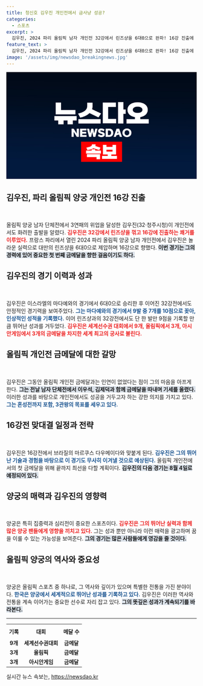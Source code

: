 ```yaml
---
title: 청신호 김우진 개인전에서 금사냥 성공?
categories:
  - 스포츠
excerpt: >
  김우진, 2024 파리 올림픽 남자 개인전 32강에서 린즈샹을 6대0으로 완파! 16강 진출에 이어 개인전 금메달 도전 시작. 그의 놀라운 경기력과 3관왕 꿈은 과연 현실이 될까? 주목하라!
feature_text: >
  김우진, 2024 파리 올림픽 남자 개인전 32강에서 린즈샹을 6대0으로 완파! 16강 진출에 이어 개인전 금메달 도전 시작. 그의 놀라운 경기력과 3관왕 꿈은 과연 현실이 될까? 주목하라!
image: '/assets/img/newsdao_breakingnews.jpg'
---
```


<p><img src="/assets/img/newsdao_breakingnews.jpg" alt="ontimetimes 속보" /></p>

<h2 data-ke-size="size26">김우진, 파리 올림픽 양궁 개인전 16강 진출</h2>

<p data-ke-size="size16">&nbsp;</p>

<p>올림픽 양궁 남자 단체전에서 3연패의 위업을 달성한 김우진(32·청주시청)이 개인전에서도 화려한 출발을 알렸다. <b><span style="color: #ee2323;">김우진은 32강에서 린즈샹을 꺾고 16강에 진출하는 쾌거를 이루었다.</span></b> 프랑스 파리에서 열린 2024 파리 올림픽 양궁 남자 개인전에서 김우진은 놀라운 실력으로 대만의 린즈샹을 6대0으로 제압하며 16강으로 향했다. <b><span style="background-color: #21538527;">이번 경기는 그의 경력에 있어 중요한 첫 번째 금메달을 향한 걸음이기도 하다.</span></b> </p>

<h2 data-ke-size="size26">김우진의 경기 이력과 성과</h2>

<p data-ke-size="size16">&nbsp;</p>

<p>김우진은 이스라엘의 마다예와의 경기에서 6대0으로 승리한 후 이어진 32강전에서도 안정적인 경기력을 보여주었다. <b><span style="color: #1a5490;">그는 마다예와의 경기에서 9발 중 7개를 10점으로 꽂아, 인상적인 성적을 기록했다.</span></b> 이어 린즈샹과의 32강전에서도 단 한 발만 9점을 기록할 만큼 뛰어난 성과를 거두었다. <b><span style="color: #ee2323;">김우진은 세계선수권 대회에서 9개, 올림픽에서 3개, 아시안게임에서 3개의 금메달을 차지한 세계 최고의 궁사로 불린다.</span></b></p>

<h2 data-ke-size="size26">올림픽 개인전 금메달에 대한 갈망</h2>

<p data-ke-size="size16">&nbsp;</p>

<p>김우진은 그동안 올림픽 개인전 금메달과는 인연이 없었다는 점이 그의 마음을 아프게 한다. <b><span style="background-color: #21538527;">그는 전날 남자 단체전에서 이우석, 김제덕과 함께 금메달을 따내며 기세를 올렸다.</span></b> 이러한 성과를 바탕으로 개인전에서도 성공을 거두고자 하는 강한 의지를 가지고 있다. <b><span style="color: #1a5490;">그는 혼성전까지 포함, 3관왕의 목표를 세우고 있다.</span></b></p>

<h2 data-ke-size="size26">16강전 맞대결 일정과 전략</h2>

<p data-ke-size="size16">&nbsp;</p>

<p>김우진은 16강전에서 브라질의 마르쿠스 다우메이다와 맞붙게 된다. <b><span style="color: #1a5490;">김우진은 그의 뛰어난 기술과 경험을 바탕으로 이 경기도 무사히 이겨낼 것으로 예상된다.</span></b> 올림픽 개인전에서의 첫 금메달을 위해 끝까지 최선을 다할 계획이다. <b><span style="background-color: #21538527;">김우진의 다음 경기는 8월 4일로 예정되어 있다.</span></b></p>

<h2 data-ke-size="size26">양궁의 매력과 김우진의 영향력</h2>

<p data-ke-size="size16">&nbsp;</p>

<p>양궁은 특히 집중력과 심리전이 중요한 스포츠이다. <b><span style="color: #ee2323;">김우진은 그의 뛰어난 실력과 함께 많은 양궁 팬들에게 영향을 끼치고 있다.</span></b> 그는 성과 뿐만 아니라 이런 매력을 광고하며 꿈을 이룰 수 있는 가능성을 보여준다. <b><span style="background-color: #21538527;">그의 경기는 많은 사람들에게 영감을 줄 것이다.</span></b></p>

<h2 data-ke-size="size26">올림픽 양궁의 역사와 중요성</h2>

<p data-ke-size="size16">&nbsp;</p>

<p>양궁은 올림픽 스포츠 중 하나로, 그 역사와 깊이가 있으며 특별한 전통을 가진 분야이다. <b><span style="color: #1a5490;">한국은 양궁에서 세계적으로 뛰어난 성과를 기록하고 있다.</span></b> 김우진은 이러한 역사와 전통을 계속 이어가는 중요한 선수로 자리 잡고 있다. <b><span style="background-color: #21538527;">그의 뜻깊은 성과가 계속되기를 바라본다.</span></b></p>

<hr>

<table style="width: 100%;">
    <tr>
        <th style="text-align: center; height: 30px;">기록</th>
        <th style="text-align: center; height: 30px;">대회</th>
        <th style="text-align: center; height: 30px;">메달 수</th>
    </tr>
    <tr>
        <td style="text-align: center; height: 17px;"><b>9개</b></td>
        <td style="text-align: center; height: 17px;"><b>세계선수권대회</b></td>
        <td style="text-align: center; height: 17px;"><b>금메달</b></td>
    </tr>
    <tr>
        <td style="text-align: center; height: 17px;"><b>3개</b></td>
        <td style="text-align: center; height: 17px;"><b>올림픽</b></td>
        <td style="text-align: center; height: 17px;"><b>금메달</b></td>
    </tr>
    <tr>
        <td style="text-align: center; height: 17px;"><b>3개</b></td>
        <td style="text-align: center; height: 17px;"><b>아시안게임</b></td>
        <td style="text-align: center; height: 17px;"><b>금메달</b></td>
    </tr>
</table>
실시간 뉴스 속보는, <a href="https://newsdao.kr" rel="dofollow">https://newsdao.kr</a>


